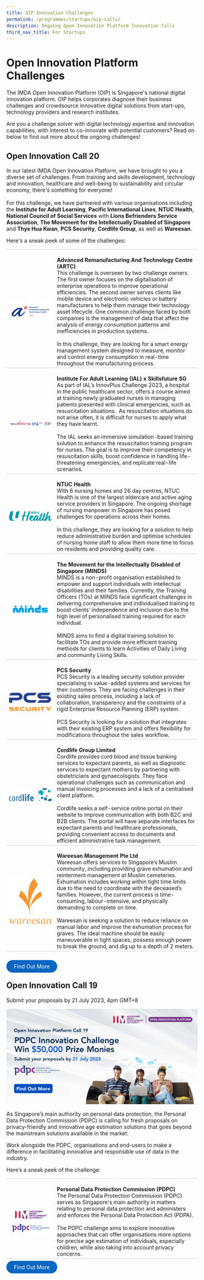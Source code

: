 ```yaml
---
title: OIP Innovation Challenges
permalink: /programmes/startups/oip-calls/
description: Ongoing Open Innovation Platform Innovation Calls
third_nav_title: For Startups
---
```

# Open Innovation Platform Challenges
The IMDA Open Innovation Platform (OIP) is Singapore's national digital innovation platform. OIP helps corporates diagnose their business challenges and crowdsource innovative digital solutions from start-ups, technology providers and research institutes. 

Are you a challenge solver with digital technology expertise and innovation capabilities, with interest to co-innovate with potential customers? Read on below to find out more about the ongoing challenges!


## **Open Innovation Call 20**

In our latest IMDA Open Innovation Platform, we have brought to you a diverse set of challenges. From training and skills development, technology and innovation, healthcare and well-being to sustainability and circular economy, there's something for everyone! 
<br><br>For this challenge, we have partnered with various organisations including the **Institute for Adult Learning**, **Pacific International Lines**, **NTUC Health**, **National Council of Social Services** with **Lions Befrienders Service Association**, **The Movement for the Intellectually Disabled of Singapore** and **Thye Hua Kwan**, **PCS Security**,  **Cordlife Group**, as well as **Wareesan**. 


Here's a sneak peek of some of the challenges: 
<br>
<table>
    <tbody>
			<tr>
      <td style="width:25%; border-top:0.75px solid lightgrey; border-bottom:0.75px solid lightgrey; text-align: center; vertical-align: middle;">	
            <br><img src="/images/Programmes/OIP%20Challenges/Call%2020/astar_artc_horizontal%20logo_rgb.png">
        </td>
        <td style="border-top:0.75px solid lightgrey; border-bottom:0.75px solid lightgrey;">
					<br><b>Advanced Remanufacturing And Technology Centre (ARTC)</b>
	        <br> This challenge is overseen by two challenge owners. The first owner focuses on the digitalisation of enterprise operations to improve operational efficiencies. The second owner serves clients like mobile device and electronic vehicles or battery manufacturers to help them manage their technology asset lifecycle. One common challenge faced by both companies is the management of data that affect the analysis of energy consumption patterns and inefficiencies in production systems.
					<br><br>In this challenge, they are looking for a smart energy management system designed to measure, monitor and control energy consumption in real-time throughout the manufacturing process.
        </td>
    </tr>
			<tr>
      <td style="width:25%; border-top:0.75px solid lightgrey; border-bottom:0.75px solid lightgrey; text-align: center; vertical-align: middle;">	
            <br><img src="/images/Programmes/OIP%20Challenges/Call%2020/ial%20logo.png">
        </td>
        <td style="border-top:0.75px solid lightgrey; border-bottom:0.75px solid lightgrey;">
					<br><b>Institute For Adult Learning (IAL) x Skillsfuture SG </b>
	        <br> As part of IAL’s InnovPlus Challenge 2023, a hospital in the public healthcare sector, offers a course aimed at training newly graduated nurses in managing patients presented with clinical emergencies, such as resuscitation situations.&nbsp;
					As resuscitation situations do not arise often, it is difficult for nurses to apply what they have learnt. 
					<br><br> The IAL seeks an immersive simulation-based training solution to enhance the resuscitation training program for nurses. The goal is to improve their competency in resuscitation skills, boost confidence in handling life-threatening emergencies, and replicate real-life scenarios.
        </td>
    </tr>
				<tr>
      <td style="width:25%; border-top:0.75px solid lightgrey; border-bottom:0.75px solid lightgrey; text-align: center; vertical-align: middle;">	
            <br><img src="/images/Programmes/OIP%20Challenges/Call%2020/ntuc%20health%202019%20logo_fullcolour%20(rgb)%20(1)%20(002).png"> 
        </td>
        <td style="border-top:0.75px solid lightgrey; border-bottom:0.75px solid lightgrey;">
					<br><b>NTUC Health </b>
	        <br> With 6 nursing homes and 26 day centres, NTUC Health is one of the largest eldercare and active aging service providers in Singapore. The ongoing shortage of nursing manpower in Singapore has posed challenges for operations across their homes. 
					<br><br> In this challenge, they are looking for a solution to help reduce administrative burden and optimise schedules of nursing home staff to allow them more time to focus on residents and providing quality care. 
        </td>
    </tr>
					<tr>
      <td style="width:25%; border-top:0.75px solid lightgrey; border-bottom:0.75px solid lightgrey; text-align: center; vertical-align: middle;">	
            <br><img src="/images/Programmes/OIP%20Challenges/Call%2020/minds-logo-full-color-rgb.jpg">
        </td>
        <td style="border-top:0.75px solid lightgrey; border-bottom:0.75px solid lightgrey;">
					<br><b>The Movement for the Intellectually Disabled of Singapore (MINDS)</b>
	        <br> MINDS is a non-profit organisation established to empower and support individuals with intellectual disabilities and their families. Currently, the Training Officers (TOs) at MINDS face significant challenges in delivering comprehensive and individualised training to boost clients’ independence and inclusion due to the high level of personalised training required for each individual.
					<br><br> MINDS aims to find a digital training solution to facilitate TOs and provide more efficient training methods for clients to learn Activities of Daily Living and community Living Skills. 
        </td>
    </tr>
					<tr>
      <td style="width:25%; border-top:0.75px solid lightgrey; border-bottom:0.75px solid lightgrey; text-align: center; vertical-align: middle;">	
            <br><img src="/images/Programmes/OIP%20Challenges/Call%2020/pcs_master_logo.png">
        </td>
        <td style="border-top:0.75px solid lightgrey; border-bottom:0.75px solid lightgrey;">
					<br><b>PCS Security</b>
	        <br> PCS Security is a leading security solution provider specialising in value-added systems and services for their customers. They are facing challenges in their existing sales process, including a lack of collaboration, transparency and the constraints of a rigid Enterprise Resource Planning (ERP) system. 
					<br><br> PCS Security is looking for a solution that integrates with their existing ERP system and offers flexibility for modifications throughout the sales workflow. 
        </td>
    </tr>
					<tr>
      <td style="width:25%; border-top:0.75px solid lightgrey; border-bottom:0.75px solid lightgrey; text-align: center; vertical-align: middle;">	
            <br><img src="/images/Programmes/OIP%20Challenges/Call%2020/cordlife%20logo_wotagline.jpg">        </td>
        <td style="border-top:0.75px solid lightgrey; border-bottom:0.75px solid lightgrey;">
					<br><b>Cordlife Group Limited</b>
	        <br> Cordlife provides cord blood and tissue banking services to expectant parents, as well as diagnostic services to expectant mothers by partnering with obstetricians and gynaecologists. They face operational challenges such as communication and manual invoicing processes and a lack of a centralised client platform.
					<br><br> Cordlife seeks a self-service online portal on their website to improve communication with both B2C and B2B clients. The portal will have separate interfaces for expectant parents and healthcare professionals, providing convenient access to documents and efficient administrative task management.
        </td>
    </tr>
					<tr>
      <td style="width:25%; border-top:0.75px solid lightgrey; border-bottom:0.75px solid lightgrey; text-align: center; vertical-align: middle;">	
            <br><img src="/images/Programmes/OIP%20Challenges/Call%2020/wareesan-logo-vector-219x300.png">
        </td>
        <td style="border-top:0.75px solid lightgrey; border-bottom:0.75px solid lightgrey;">
					<br><b>Wareesan Management Pte Ltd</b>
	        <br> Wareesan offers services to Singapore’s Muslim community, including providing grave exhumation and reinterment management at Muslim cemeteries. Exhumation includes working within tight time limits due to the need to coordinate with the deceased’s families. However, the current process is time-consuming, labour-intensive, and physically demanding to complete on time.
					<br><br> Wareesan is seeking a solution to reduce reliance on manual labor and improve the exhumation process for graves. The ideal machine should be easily maneuverable in tight spaces, possess enough power to break the ground, and dig up to a depth of 2 meters.
        </td>
    </tr>
</tbody></table>
<br>
<a href="https://www.openinnovation.sg/challenges?utm\_medium=website&amp;utm\_source=pixelwebsite&amp;utm\_campaign=call20" target="_blank" style="background-color: #0A66C2; color: white; text-decoration: none; border-radius: 100px; padding-left: 20px; padding-right: 20px; padding-top:8px; padding-bottom:8px">Find Out More</a>

## **Open Innovation Call 19**

Submit your proposals by 21 July 2023, 4pm GMT+8

![PDPC Innovation Challenge - Submit your proposals by 21 Jul 2023](/images/Programmes/OIP%20Challenges/call19_1200x600_withoutblurb.jpg)

As Singapore’s main authority on personal data protection, the Personal Data Protection Commission (PDPC) is calling for fresh proposals on privacy-friendly and innovative age estimation solutions that goes beyond the mainstream solutions available in the market.

Work alongside the PDPC, organisations and end-users to make a difference in facilitating innovative and responsible use of data in the industry.

Here’s a sneak peek of the challenge:
<br>
<table>
    <tbody>
   <tr>
      <td style="width:25%; border-top:0.75px solid lightgrey; border-bottom:0.75px solid lightgrey; text-align: center; vertical-align: middle;">	
            <br><img src="/images/Programmes/OIP%20Challenges/imda%20x%20pdpc.png">
        </td>
        <td style="border-top:0.75px solid lightgrey; border-bottom:0.75px solid lightgrey;">
					<br><b>Personal Data Protection Commission (PDPC)</b>
	        <br>The Personal Data Protection Commission (PDPC) serves as Singapore's main authority in matters relating to personal data protection and administers and enforces the Personal Data Protection Act (PDPA).
					<br><br> The PDPC challenge aims to explore innovative approaches that can offer organisations more options for precise age estimation of individuals, especially children, while also taking into account privacy concerns.
        </td>
    </tr>
</tbody></table>

<a href="https://www.openinnovation.sg/challenges?utm\_medium=website&amp;utm\_source=pixelwebsite&amp;utm\_campaign=call19" target="_blank" style="background-color: #0A66C2; color: white; text-decoration: none; border-radius: 100px; padding-left: 20px; padding-right: 20px; padding-top:8px; padding-bottom:8px">Find Out More</a>